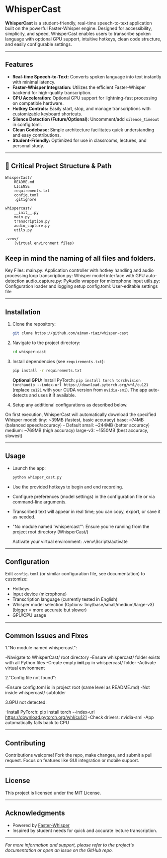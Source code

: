 # WhisperCast

**WhisperCast** is a student-friendly, real-time speech-to-text application built on the powerful Faster-Whisper engine. Designed for accessibility, simplicity, and speed, WhisperCast enables users to transcribe spoken language with optional GPU support, intuitive hotkeys, clean code structure, and easily configurable settings.

***

## Features

- **Real-time Speech-to-Text:** Converts spoken language into text instantly with minimal latency.
- **Faster-Whisper Integration:** Utilizes the efficient Faster-Whisper backend for high-quality transcription.
- **GPU Acceleration:** Optional GPU support for lightning-fast processing on compatible hardware.
- **Hotkey Controls:** Easily start, stop, and manage transcriptions with customizable keyboard shortcuts.
- **Silence Detection (Future/Optional):** Uncomment/add `silence_timeout` in config.toml.
- **Clean Codebase:** Simple architecture facilitates quick understanding and easy contributions.
- **Student-Friendly:** Optimized for use in classrooms, lectures, and personal study.

***


## 📁 Critical Project Structure & Path

    WhisperCast/
        README.md
        LICENSE
        requirements.txt
        config.toml
        .gitignore
    
    whispercast/
        __init__.py
        main.py
        transcription.py
        audio_capture.py
        utils.py
    
    .venv/
        (virtual environment files)


## Keep in mind the naming of all files and folders.

Key Files:
main.py: Application controller with hotkey handling and audio processing loop
transcription.py: Whisper model interface with GPU auto-detection
audio_capture.py: PyAudio wrapper for microphone input
utils.py: Configuration loader and logging setup
config.toml: User-editable settings file


***

## Installation

1. Clone the repository:
    ```bash
    git clone https://github.com/aiman-riaz/whisper-cast
    ```
2. Navigate to the project directory:
    ```bash
    cd whisper-cast
    ```
3. Install dependencies (see `requirements.txt`):
    ```bash
    pip install -r requirements.txt
    ```
    **Optional GPU:** Install PyTorch: `pip install torch torchvision torchaudio --index-url https://download.pytorch.org/whl/cu121` (replace `cu121` with your CUDA version from `nvidia-smi`). The app auto-detects and uses it if available.
   
4. Setup any additional configurations as described below.

On first execution, WhisperCast will automatically download the specified Whisper model:
tiny: ~39MB (fastest, basic accuracy)
base: ~74MB (balanced speed/accuracy) - Default
small: ~244MB (better accuracy)
medium: ~769MB (high accuracy)
large-v3: ~1550MB (best accuracy, slowest)

***

## Usage

- Launch the app:
    ```bash
    python whisper_cast.py
    ```
- Use the provided hotkeys to begin and end recording.
- Configure preferences (model settings) in the configuration file or via command-line arguments.
- Transcribed text will appear in real time; you can copy, export, or save it as needed.
- "No module named 'whispercast'":
    Ensure you're running from the project root directory (WhisperCast/)

  Activate your virtual environment: .venv\Scripts\activate

***

## Configuration

Edit `config.toml` (or similar configuration file, see documentation) to customize:

- Hotkeys
- Input device (microphone)
- Transcription language (currently tested in English)
- Whisper model selection (Options: tiny/base/small/medium/large-v3) (bigger = more accurate but slower)
- GPU/CPU usage

***

## Common Issues and Fixes

1."No module named whispercast":

-Navigate to WhisperCast/ root directory
-Ensure whispercast/ folder exists with all Python files
-Create empty __init__.py in whispercast/ folder
-Activate virtual environment

2."Config file not found":

-Ensure config.toml is in project root (same level as README.md)
-Not inside whispercast/ subfolder

3.GPU not detected:

-Install PyTorch: pip install torch --index-url https://download.pytorch.org/whl/cu121
-Check drivers: nvidia-smi
-App automatically falls back to CPU

***

## Contributing

Contributions welcome! Fork the repo, make changes, and submit a pull request. Focus on features like GUI integration or mobile support.

***

## License

This project is licensed under the MIT License.

***

## Acknowledgments

- Powered by [Faster-Whisper](https://github.com/faster-whisper)
- Inspired by student needs for quick and accurate lecture transcription.

***

*For more information and support, please refer to the project's documentation or open an issue on the GitHub repo.*
